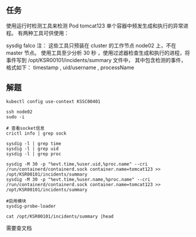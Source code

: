 ## 任务
使用运行时检测工具来检测 Pod tomcat123 单个容器中频发生成和执行的异常进程。
有两种工具可供使用：

sysdig
falco
注： 这些工具只预装在 cluster 的工作节点 node02 上，不在 master 节点。
使用工具至少分析 30 秒 ，使用过滤器检查生成和执行的进程，将事件写到 /opt/KSR00101/incidents/summary 文件中，
其中包含检测的事件， 格式如下：
timestamp , uid/username , processName

## 解题
```shell
kubectl config use-context KSSC00401

ssh node02
sudo -i

# 查看socket信息
crictl info | grep sock

sysdig -l | grep time
sysdig -l | grep uid
sysdig -l | grep proc

sysdig -M 30 -p "%evt.time,%user.uid,%proc.name" --cri /run/containerd/containerd.sock container.name=tomcat123 >> /opt/KSR00101/incidents/summary
sysdig -M 30 -p "%evt.time,%user.name,%proc.name" --cri /run/containerd/containerd.sock container.name=tomcat123 >> /opt/KSR00101/incidents/summary

#启用模块
sysdig-probe-loader

cat /opt/KSR00101/incidents/summary |head
```

需要查文档

